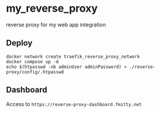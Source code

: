 # my_reverse_proxy
reverse proxy for my web app integration
## Deploy
```
docker network create traefik_reverse_proxy_network
docker compose up -d
echo $(htpasswd -nb adminUser adminPassword) > ./reverse-proxy/config/.htpasswd
```
## Dashboard
Access to `https://reverse-proxy-dashboard.fmitty.net`
